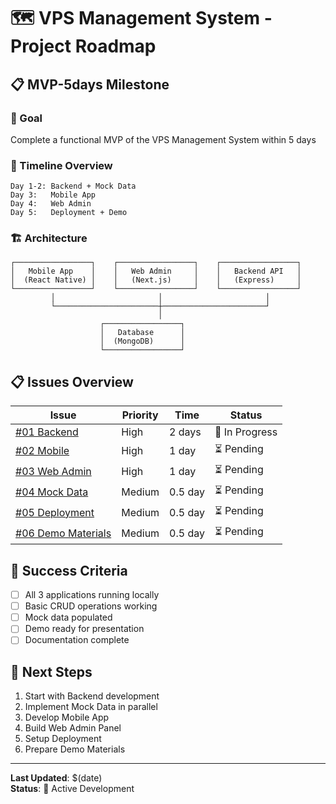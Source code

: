 # 🗺️ VPS Management System - Project Roadmap

## 📋 MVP-5days Milestone

### 🎯 Goal
Complete a functional MVP of the VPS Management System within 5 days

### 📅 Timeline Overview
```
Day 1-2: Backend + Mock Data
Day 3:   Mobile App
Day 4:   Web Admin
Day 5:   Deployment + Demo
```

### 🏗️ Architecture
```
┌─────────────────┐    ┌─────────────────┐    ┌─────────────────┐
│   Mobile App    │    │   Web Admin     │    │   Backend API   │
│  (React Native) │    │   (Next.js)     │    │   (Express)     │
└─────────────────┘    └─────────────────┘    └─────────────────┘
         │                       │                       │
         └───────────────────────┼───────────────────────┘
                                 │
                    ┌─────────────────┐
                    │   Database      │
                    │  (MongoDB)      │
                    └─────────────────┘
```

## 📋 Issues Overview

| Issue | Priority | Time | Status |
|-------|----------|------|--------|
| [#01 Backend](#01-backend) | High | 2 days | 🔄 In Progress |
| [#02 Mobile](#02-mobile) | High | 1 day | ⏳ Pending |
| [#03 Web Admin](#03-webadmin) | High | 1 day | ⏳ Pending |
| [#04 Mock Data](#04-mockdata) | Medium | 0.5 day | ⏳ Pending |
| [#05 Deployment](#05-deployment) | Medium | 0.5 day | ⏳ Pending |
| [#06 Demo Materials](#06-demo-materials) | Medium | 0.5 day | ⏳ Pending |

## 🎯 Success Criteria
- [ ] All 3 applications running locally
- [ ] Basic CRUD operations working
- [ ] Mock data populated
- [ ] Demo ready for presentation
- [ ] Documentation complete

## 🚀 Next Steps
1. Start with Backend development
2. Implement Mock Data in parallel
3. Develop Mobile App
4. Build Web Admin Panel
5. Setup Deployment
6. Prepare Demo Materials

---
**Last Updated**: $(date)  
**Status**: 🚀 Active Development

